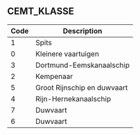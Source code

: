 ## CEMT_KLASSE				
				
|	Code	|	Description	|
|	---	|	---	|
|	1	|	Spits	|
|	0	|	Kleinere vaartuigen	|
|	3	|	Dortmund-Eemskanaalschip	|
|	2	|	Kempenaar	|
|	5	|	Groot Rijnschip en duwvaart	|
|	4	|	Rijn-Hernekanaalschip	|
|	7	|	Duwvaart	|
|	6	|	Duwvaart	|
